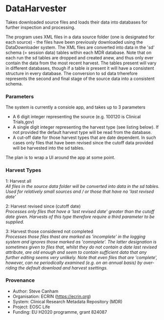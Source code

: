 # DataHarvester
Takes downloaded source files and loads their data into databases for further inspection and processing.

The program uses XML files in a data source folder (one is designated for each source) - the files have been previously downloaded using the DataDownloader system. The XML files are converted into data in the 'sd' schema (= session data) tables within each MDR database. Note that on each run the sd tables are dropped and created anew, and thus only ever contain the data from the most recent harvest. The tables present will vary in different databases, though if a table *is* present it will have a consistent structure in every database. The conversion to sd data trherefore represents the second and final stage of the source data into a consistent schema. 

### Parameters
The system is currently a consiole app, and takes up to 3 parameters
* A 6 digit integer representing the source (e.g. 100120 is Clinical Trials,gov)
* A single digit integer representing the harvest type (see listing below). If not provided the default harvest type will be read from the database.
* A cut-off date for those harvest types that are date dependent. In such cases only files that have been revised since the cutoff data provided will be harvested into the sd tables.

The plan is to wrap a UI around the app at some point.

### Harvest Types
1: Harvest all<br/>
*All files in the source data folder will be converted into data in the sd tables. Used for relatively small sources and / or those that have no 'last revised date'*

2: Harvest revised since (cutoff date)<br/>
*Processes only files that have a 'last revised date' greater than the cutoff date given. Harvests of this type therefore require a third parameter to be supplied.*

3: Harvest those considered not completed<br/>
*Processes those files thast are marked as 'incomplete' in the logging system and ignores those marked as 'comnplete'. The latter designation is sometimes given to files that, whilst they do not contain a date last revised attribute, are old enough and seem to contain sufficient data that any further editing seems very unlikely. Note that even files that are 'complete', however, can ne periodically examined (e.g. on an annual basis) by over-riding the default download and harvest ssettings.*

### Provenance
* Author: Steve Canham
* Organisation: ECRIN (https://ecrin.org)
* System: Clinical Research Metadata Repository (MDR)
* Project: EOSC Life
* Funding: EU H2020 programme, grant 824087

